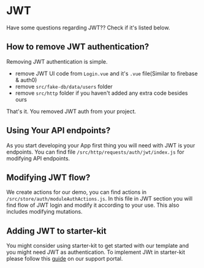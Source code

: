 # JWT

<box header>

Have some questions regarding JWT?? Check if it's listed below.

</box>

<box>

## How to remove JWT authentication?

Removing JWT authentication is simple. 

* remove JWT UI code from `Login.vue` and it's `.vue` file(Similar to firebase & auth0)
* remove `src/fake-db/data/users` folder
* remove `src/http` folder if you haven't added any extra code besides ours
  
That's it. You removed JWT auth from your project.

</box>

<box>

## Using Your API endpoints?

As you start developing your App first thing you will need with JWT is your endpoints. You can find file `/src/http/requests/auth/jwt/index.js` for modifying API endpoints.

</box>

<box>

## Modifying JWT flow?

We create actions for our demo, you can find actions in `/src/store/auth/moduleAuthActions.js`. In this file in JWT section you will find flow of JWT login and modify it according to your use. This also includes modifying mutations.

</box>

<box>

## Adding JWT to starter-kit

You might consider using starter-kit to get started with our template and you might need JWT as authentication. To implement JWt in starter-kit please follow this [guide](https://pixinvent.ticksy.com/article/15616) on our support portal.

</box>

